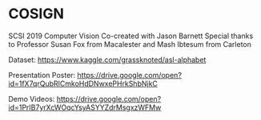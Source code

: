 # COSIGN
SCSI 2019 Computer Vision
Co-created with Jason Barnett
Special thanks to Professor Susan Fox from Macalester and Mash Ibtesum from Carleton

Dataset: https://www.kaggle.com/grassknoted/asl-alphabet

Presentation Poster: https://drive.google.com/open?id=1fX7qrQubRICmkoHdDNwxePHrkShbNjkC

Demo Videos: https://drive.google.com/open?id=1PrIB7yrXcWOqcYsyASYYZdrMsgxzWFMw
